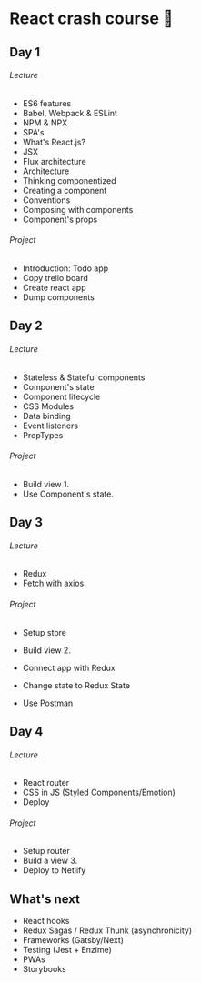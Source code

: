 # React crash course 🌟

## Day 1

###### Lecture

* ES6 features
* Babel, Webpack & ESLint
* NPM & NPX
* SPA's
* What's React.js?
* JSX
* Flux architecture
* Architecture
* Thinking componentized 
* Creating a component
* Conventions
* Composing with components
* Component's props



###### Project

* Introduction: Todo app
* Copy trello board
* Create react app
* Dump components



## Day 2

###### Lecture

* Stateless & Stateful components
* Component's state
* Component lifecycle
* CSS Modules
* Data binding
* Event listeners
* PropTypes



###### Project

* Build view 1.
* Use Component's state.



## Day 3

###### Lecture

* Redux
* Fetch with axios



###### Project

* Setup store

* Build view 2.

* Connect app with Redux

* Change state to Redux State

* Use Postman

  





## Day 4

###### Lecture

* React router
* CSS in JS (Styled Components/Emotion)
* Deploy



###### Project

* Setup router
* Build a view 3.
* Deploy to Netlify





## What's next

* React hooks
* Redux Sagas / Redux Thunk (asynchronicity)
* Frameworks (Gatsby/Next)
* Testing (Jest + Enzime)
* PWAs
* Storybooks
